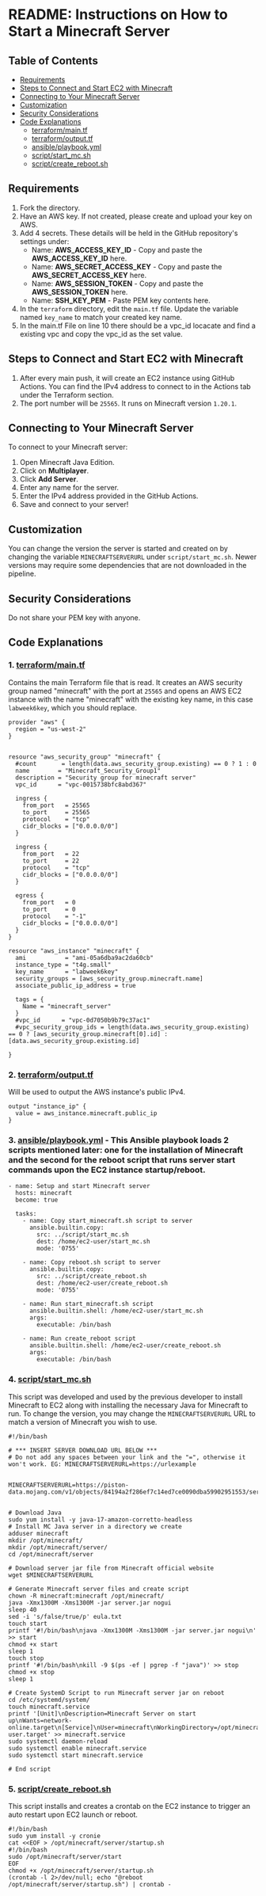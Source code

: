 # README: Instructions on How to Start a Minecraft Server  

## Table of Contents
- [Requirements](#requirements)
- [Steps to Connect and Start EC2 with Minecraft](#steps-to-connect-and-start-ec2-with-minecraft)
- [Connecting to Your Minecraft Server](#connecting-to-your-minecraft-server)
- [Customization](#customization)
- [Security Considerations](#security-considerations)
- [Code Explanations](#code-explanations)
   - [terraform/main.tf](#1-terraformmaintf)
   - [terraform/output.tf](#2-terraformoutputtf)
   - [ansible/playbook.yml](#3-ansibleplaybookyml)
   - [script/start_mc.sh](#4-scriptstartmcsh)
   - [script/create_reboot.sh](#5-scriptcreaterebootsh)

## Requirements
1. Fork the directory.
2. Have an AWS key. If not created, please create and upload your key on AWS.
3. Add 4 secrets. These details will be held in the GitHub repository's settings under:
   - Name: **AWS_ACCESS_KEY_ID** - Copy and paste the **AWS_ACCESS_KEY_ID** here.
   - Name: **AWS_SECRET_ACCESS_KEY** - Copy and paste the **AWS_SECRET_ACCESS_KEY** here.
   - Name: **AWS_SESSION_TOKEN** - Copy and paste the **AWS_SESSION_TOKEN** here.
   - Name: **SSH_KEY_PEM** - Paste PEM key contents here.
4. In the `terraform` directory, edit the `main.tf` file. Update the variable named `key_name` to match your created key name.
5. In the main.tf File on line 10 there should be a vpc_id locacate and find a existing vpc and copy the vpc_id as the set value.

## Steps to Connect and Start EC2 with Minecraft
1. After every main push, it will create an EC2 instance using GitHub Actions. You can find the IPv4 address to connect to in the Actions tab under the Terraform section.
2. The port number will be `25565`. It runs on Minecraft version `1.20.1`.

## Connecting to Your Minecraft Server
To connect to your Minecraft server:
1. Open Minecraft Java Edition.
2. Click on **Multiplayer**.
3. Click **Add Server**.
4. Enter any name for the server.
5. Enter the IPv4 address provided in the GitHub Actions.
6. Save and connect to your server!

## Customization
You can change the version the server is started and created on by changing the variable `MINECRAFTSERVERURL` under `script/start_mc.sh`. Newer versions may require some dependencies that are not downloaded in the pipeline.

## Security Considerations
Do not share your PEM key with anyone.

## Code Explanations
### 1. [terraform/main.tf](terraform/main.tf) 
Contains the main Terraform file that is read. It creates an AWS security group named "minecraft" with the port at `25565` and opens an AWS EC2 instance with the name "minecraft" with the existing key name, in this case `labweek6key`, which you should replace.
   
```
provider "aws" {
  region = "us-west-2"
}


resource "aws_security_group" "minecraft" {
  #count       = length(data.aws_security_group.existing) == 0 ? 1 : 0
  name        = "Minecraft_Security_Group1"
  description = "Security group for minecraft server"
  vpc_id      = "vpc-0015738bfc8abd367"

  ingress {
    from_port   = 25565
    to_port     = 25565
    protocol    = "tcp"
    cidr_blocks = ["0.0.0.0/0"]
  }

  ingress {
    from_port   = 22
    to_port     = 22
    protocol    = "tcp"
    cidr_blocks = ["0.0.0.0/0"]
  }

  egress {
    from_port   = 0
    to_port     = 0
    protocol    = "-1"
    cidr_blocks = ["0.0.0.0/0"]
  }
}

resource "aws_instance" "minecraft" {
  ami           = "ami-05a6dba9ac2da60cb"
  instance_type = "t4g.small"
  key_name      = "labweek6key"
  security_groups = [aws_security_group.minecraft.name]
  associate_public_ip_address = true

  tags = {
    Name = "minecraft_server"
  }
  #vpc_id      = "vpc-0d7050b9b79c37ac1"
  #vpc_security_group_ids = length(data.aws_security_group.existing) == 0 ? [aws_security_group.minecraft[0].id] : [data.aws_security_group.existing.id]

}
```

### 2. [terraform/output.tf](terraform/output.tf)
Will be used to output the AWS instance's public IPv4.
   
```
output "instance_ip" {
  value = aws_instance.minecraft.public_ip
}
```

### 3. [ansible/playbook.yml](ansible/playbook.yml) - This Ansible playbook loads 2 scripts mentioned later: one for the installation of Minecraft and the second for the reboot script that runs server start commands upon the EC2 instance startup/reboot.
```
- name: Setup and start Minecraft server
  hosts: minecraft
  become: true

  tasks:
    - name: Copy start_minecraft.sh script to server
      ansible.builtin.copy:
        src: ../script/start_mc.sh
        dest: /home/ec2-user/start_mc.sh
        mode: '0755'

    - name: Copy reboot.sh script to server
      ansible.builtin.copy:
        src: ../script/create_reboot.sh
        dest: /home/ec2-user/create_reboot.sh
        mode: '0755'
        
    - name: Run start_minecraft.sh script
      ansible.builtin.shell: /home/ec2-user/start_mc.sh
      args:
        executable: /bin/bash

    - name: Run create_reboot script
      ansible.builtin.shell: /home/ec2-user/create_reboot.sh
      args:
        executable: /bin/bash
```

### 4. [script/start_mc.sh](script/start_mc.sh)
This script was developed and used by the previous developer to install Minecraft to EC2 along with installing the necessary Java for Minecraft to run. To change the version, you may change the `MINECRAFTSERVERURL` URL to match a version of Minecraft you wish to use.
```
#!/bin/bash

# *** INSERT SERVER DOWNLOAD URL BELOW ***
# Do not add any spaces between your link and the "=", otherwise it won't work. EG: MINECRAFTSERVERURL=https://urlexample


MINECRAFTSERVERURL=https://piston-data.mojang.com/v1/objects/84194a2f286ef7c14ed7ce0090dba59902951553/server.jar


# Download Java
sudo yum install -y java-17-amazon-corretto-headless
# Install MC Java server in a directory we create
adduser minecraft
mkdir /opt/minecraft/
mkdir /opt/minecraft/server/
cd /opt/minecraft/server

# Download server jar file from Minecraft official website
wget $MINECRAFTSERVERURL

# Generate Minecraft server files and create script
chown -R minecraft:minecraft /opt/minecraft/
java -Xmx1300M -Xms1300M -jar server.jar nogui
sleep 40
sed -i 's/false/true/p' eula.txt
touch start
printf '#!/bin/bash\njava -Xmx1300M -Xms1300M -jar server.jar nogui\n' >> start
chmod +x start
sleep 1
touch stop
printf '#!/bin/bash\nkill -9 $(ps -ef | pgrep -f "java")' >> stop
chmod +x stop
sleep 1

# Create SystemD Script to run Minecraft server jar on reboot
cd /etc/systemd/system/
touch minecraft.service
printf '[Unit]\nDescription=Minecraft Server on start up\nWants=network-online.target\n[Service]\nUser=minecraft\nWorkingDirectory=/opt/minecraft/server\nExecStart=/opt/minecraft/server/start\nStandardInput=null\n[Install]\nWantedBy=multi-user.target' >> minecraft.service
sudo systemctl daemon-reload
sudo systemctl enable minecraft.service
sudo systemctl start minecraft.service

# End script
```

### 5. [script/create_reboot.sh](script/create_reboot.sh)
This script installs and creates a crontab on the EC2 instance to trigger an auto restart upon EC2 launch or reboot.
```
#!/bin/bash
sudo yum install -y cronie
cat <<EOF > /opt/minecraft/server/startup.sh
#!/bin/bash
sudo /opt/minecraft/server/start
EOF
chmod +x /opt/minecraft/server/startup.sh
(crontab -l 2>/dev/null; echo "@reboot /opt/minecraft/server/startup.sh") | crontab -
```
